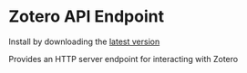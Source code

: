 Zotero API Endpoint
=================

Install by downloading the [latest version](https://github.com/Dominic-DallOsto/zotero-api-endpoint/releases/latest)

Provides an HTTP server endpoint for interacting with Zotero
